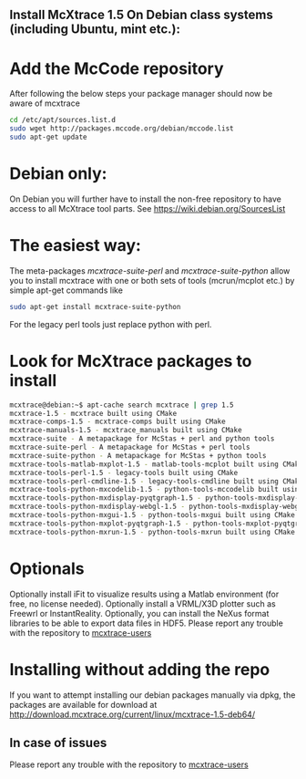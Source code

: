 ## Install McXtrace 1.5 On Debian class systems (including Ubuntu, mint etc.):

# Add the McCode repository
After following the below steps your package manager should now be aware of mcxtrace
```bash
cd /etc/apt/sources.list.d
sudo wget http://packages.mccode.org/debian/mccode.list
sudo apt-get update
```

# Debian only:
On Debian you will further have to install the non-free repository to have access to all McXtrace tool parts. See https://wiki.debian.org/SourcesList

# The easiest way:
The meta-packages *mcxtrace-suite-perl* and *mcxtrace-suite-python* allow you to install mcxtrace with one or both sets of tools (mcrun/mcplot etc.) by simple apt-get commands like
```bash
sudo apt-get install mcxtrace-suite-python
```
For the legacy perl tools just replace python with perl.

# Look for McXtrace packages to install
```bash
mcxtrace@debian:~$ apt-cache search mcxtrace | grep 1.5
mcxtrace-1.5 - mcxtrace built using CMake
mcxtrace-comps-1.5 - mcxtrace-comps built using CMake
mcxtrace-manuals-1.5 - mcxtrace_manuals built using CMake
mcxtrace-suite - A metapackage for McStas + perl and python tools
mcxtrace-suite-perl - A metapackage for McStas + perl tools
mcxtrace-suite-python - A metapackage for McStas + python tools
mcxtrace-tools-matlab-mxplot-1.5 - matlab-tools-mcplot built using CMake
mcxtrace-tools-perl-1.5 - legacy-tools built using CMake
mcxtrace-tools-perl-cmdline-1.5 - legacy-tools-cmdline built using CMake
mcxtrace-tools-python-mxcodelib-1.5 - python-tools-mccodelib built using CMake
mcxtrace-tools-python-mxdisplay-pyqtgraph-1.5 - python-tools-mxdisplay-pyqtgraph built using CMake
mcxtrace-tools-python-mxdisplay-webgl-1.5 - python-tools-mxdisplay-webgl built using CMake
mcxtrace-tools-python-mxgui-1.5 - python-tools-mxgui built using CMake
mcxtrace-tools-python-mxplot-pyqtgraph-1.5 - python-tools-mxplot-pyqtgraph built using CMake
mcxtrace-tools-python-mxrun-1.5 - python-tools-mxrun built using CMake
```
# Optionals
Optionally install iFit to visualize results using a Matlab environment (for free, no license needed).
Optionally install a VRML/X3D plotter such as Freewrl or InstantReality.
Optionally, you can install the NeXus format libraries to be able to export data files in HDF5.
Please report any trouble with the repository to [mcxtrace-users](mailto:mcxtrace-users@mcxtrace.org)

# Installing without adding the repo
If you want to attempt installing our debian packages manually via
dpkg, the packages are available for download at http://download.mcxtrace.org/current/linux/mcxtrace-1.5-deb64/

## In case of issues
Please report any trouble with the repository to [mcxtrace-users](mailto:mcxtrace-users@mcxtrace.org)
